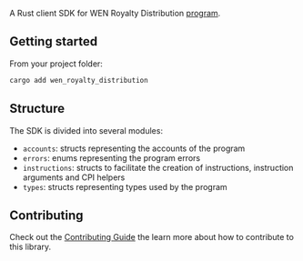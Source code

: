 A Rust client SDK for WEN Royalty Distribution [program](https://github.com/wen-community/wen-program-library).

## Getting started

From your project folder:

```bash
cargo add wen_royalty_distribution
```

## Structure

The SDK is divided into several modules:

- `accounts`: structs representing the accounts of the program
- `errors`: enums representing the program errors
- `instructions`: structs to facilitate the creation of instructions, instruction arguments and CPI helpers
- `types`: structs representing types used by the program

## Contributing

Check out the [Contributing Guide](./CONTRIBUTING.md) the learn more about how to contribute to this library.

